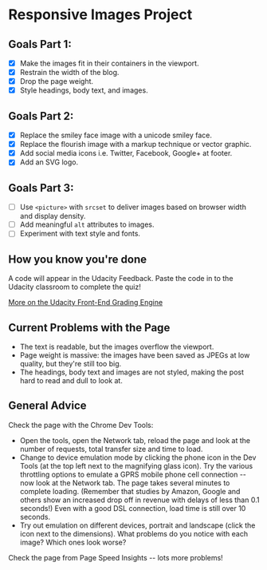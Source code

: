 # Responsive Images Project #

## Goals Part 1: ##

- [x] Make the images fit in their containers in the viewport.
- [x] Restrain the width of the blog.
- [x] Drop the page weight.
- [x] Style headings, body text, and images.

## Goals Part 2: ##
- [x] Replace the smiley face image with a unicode smiley face.
- [x] Replace the flourish image with a markup technique or vector graphic.
- [x] Add social media icons i.e. Twitter, Facebook, Google+ at footer.
- [x] Add an SVG logo.

## Goals Part 3: ##
- [ ] Use ```<picture>``` with ```srcset``` to deliver images based on browser width and display density.
- [ ] Add meaningful ```alt``` attributes to images.
- [ ] Experiment with text style and fonts.

## How you know you're done ##

A code will appear in the Udacity Feedback. Paste the code in to the Udacity classroom to complete the quiz!

[More on the Udacity Front-End Grading Engine](https://github.com/udacity/frontend-grading-engine)

## Current Problems with the Page ##

* The text is readable, but the images overflow the viewport.
* Page weight is massive: the images have been saved as JPEGs at low quality, but they're still too big.
* The headings, body text and images are not styled, making the post hard to read and dull to look at.

## General Advice ##

Check the page with the Chrome Dev Tools:

* Open the tools, open the Network tab, reload the page and look at the number of requests, total transfer size and time to load.
* Change to device emulation mode by clicking the phone icon in the Dev Tools (at the top left next to the magnifying glass icon). Try the various throttling options to emulate a GPRS mobile phone cell connection -- now look at the Network tab. The page takes several minutes to complete loading. (Remember that studies by Amazon, Google and others show an increased drop off in revenue with delays of less than 0.1 seconds!) Even with a good DSL connection, load time is still over 10 seconds.
* Try out emulation on different devices, portrait and landscape (click the icon next to the dimensions). What problems do you notice with each image? Which ones look worse?

Check the page from Page Speed Insights -- lots more problems!
